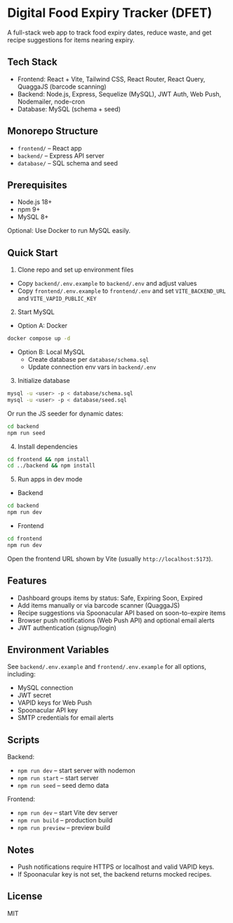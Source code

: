 # Digital Food Expiry Tracker (DFET)

A full-stack web app to track food expiry dates, reduce waste, and get recipe suggestions for items nearing expiry.

## Tech Stack
- Frontend: React + Vite, Tailwind CSS, React Router, React Query, QuaggaJS (barcode scanning)
- Backend: Node.js, Express, Sequelize (MySQL), JWT Auth, Web Push, Nodemailer, node-cron
- Database: MySQL (schema + seed)

## Monorepo Structure
- `frontend/` – React app
- `backend/` – Express API server
- `database/` – SQL schema and seed

## Prerequisites
- Node.js 18+
- npm 9+
- MySQL 8+

Optional: Use Docker to run MySQL easily.

## Quick Start

1) Clone repo and set up environment files
- Copy `backend/.env.example` to `backend/.env` and adjust values
- Copy `frontend/.env.example` to `frontend/.env` and set `VITE_BACKEND_URL` and `VITE_VAPID_PUBLIC_KEY`

2) Start MySQL
- Option A: Docker
```bash
docker compose up -d
```
- Option B: Local MySQL
  - Create database per `database/schema.sql`
  - Update connection env vars in `backend/.env`

3) Initialize database
```bash
mysql -u <user> -p < database/schema.sql
mysql -u <user> -p < database/seed.sql
```
Or run the JS seeder for dynamic dates:
```bash
cd backend
npm run seed
```

4) Install dependencies
```bash
cd frontend && npm install
cd ../backend && npm install
```

5) Run apps in dev mode
- Backend
```bash
cd backend
npm run dev
```
- Frontend
```bash
cd frontend
npm run dev
```
Open the frontend URL shown by Vite (usually `http://localhost:5173`).

## Features
- Dashboard groups items by status: Safe, Expiring Soon, Expired
- Add items manually or via barcode scanner (QuaggaJS)
- Recipe suggestions via Spoonacular API based on soon-to-expire items
- Browser push notifications (Web Push API) and optional email alerts
- JWT authentication (signup/login)

## Environment Variables
See `backend/.env.example` and `frontend/.env.example` for all options, including:
- MySQL connection
- JWT secret
- VAPID keys for Web Push
- Spoonacular API key
- SMTP credentials for email alerts

## Scripts
Backend:
- `npm run dev` – start server with nodemon
- `npm run start` – start server
- `npm run seed` – seed demo data

Frontend:
- `npm run dev` – start Vite dev server
- `npm run build` – production build
- `npm run preview` – preview build

## Notes
- Push notifications require HTTPS or localhost and valid VAPID keys.
- If Spoonacular key is not set, the backend returns mocked recipes.

## License
MIT